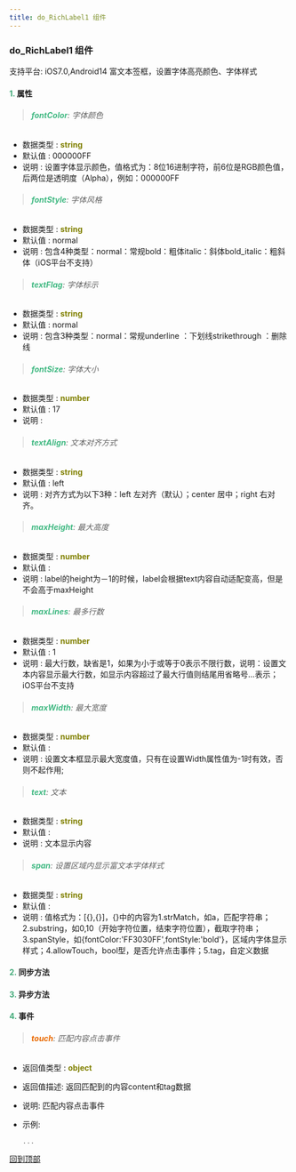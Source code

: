 ```yaml
---
title: do_RichLabel1 组件
---
```


### do_RichLabel1 组件

 支持平台: iOS7.0,Android14
 富文本签框，设置字体高亮颜色、字体样式

#### <font color ='#40A977'>**1.**</font> 属性

>###### <font color ='#42b983'>**fontColor**</font>: 字体颜色

- 数据类型 : <font color ='#808000'>**string**</font>
- 默认值 : 000000FF
- 说明 : 设置字体显示颜色，值格式为：8位16进制字符，前6位是RGB颜色值，后两位是透明度（Alpha），例如：000000FF

>###### <font color ='#42b983'>**fontStyle**</font>: 字体风格

- 数据类型 : <font color ='#808000'>**string**</font>
- 默认值 : normal
- 说明 : 包含4种类型：normal：常规bold：粗体italic：斜体bold_italic：粗斜体（iOS平台不支持）

>###### <font color ='#42b983'>**textFlag**</font>: 字体标示

- 数据类型 : <font color ='#808000'>**string**</font>
- 默认值 : normal
- 说明 : 包含3种类型：normal：常规underline ：下划线strikethrough ：删除线

>###### <font color ='#42b983'>**fontSize**</font>: 字体大小

- 数据类型 : <font color ='#808000'>**number**</font>
- 默认值 : 17
- 说明 : 

>###### <font color ='#42b983'>**textAlign**</font>: 文本对齐方式

- 数据类型 : <font color ='#808000'>**string**</font>
- 默认值 : left
- 说明 : 对齐方式为以下3种：left 左对齐（默认）；center 居中；right 右对齐。

>###### <font color ='#42b983'>**maxHeight**</font>: 最大高度

- 数据类型 : <font color ='#808000'>**number**</font>
- 默认值 : 
- 说明 : label的height为－1的时候，label会根据text内容自动适配变高，但是不会高于maxHeight

>###### <font color ='#42b983'>**maxLines**</font>: 最多行数

- 数据类型 : <font color ='#808000'>**number**</font>
- 默认值 : 1
- 说明 : 最大行数，缺省是1，如果为小于或等于0表示不限行数，说明：设置文本内容显示最大行数，如显示内容超过了最大行值则结尾用省略号...表示；iOS平台不支持

>###### <font color ='#42b983'>**maxWidth**</font>: 最大宽度

- 数据类型 : <font color ='#808000'>**number**</font>
- 默认值 : 
- 说明 : 设置文本框显示最大宽度值，只有在设置Width属性值为-1时有效，否则不起作用;

>###### <font color ='#42b983'>**text**</font>: 文本

- 数据类型 : <font color ='#808000'>**string**</font>
- 默认值 : 
- 说明 : 文本显示内容

>###### <font color ='#42b983'>**span**</font>: 设置区域内显示富文本字体样式

- 数据类型 : <font color ='#808000'>**string**</font>
- 默认值 : 
- 说明 : 值格式为：[{},{}]，{}中的内容为1.strMatch，如a，匹配字符串；2.substring，如0,10（开始字符位置，结束字符位置），截取字符串；3.spanStyle，如{fontColor:'FF3030FF',fontStyle:'bold'}，区域内字体显示样式；4.allowTouch，bool型，是否允许点击事件；5.tag，自定义数据

#### <font color ='#40A977'>**2.**</font> 同步方法

#### <font color ='#40A977'>**3.**</font> 异步方法


#### <font color ='#40A977'>**4.**</font> 事件

>###### <font color ='#e96900'>**touch**</font>: 匹配内容点击事件

- 返回值类型 : <font color ='#808000'>**object**</font>
- 返回值描述: 返回匹配到的内容content和tag数据
- 说明: 匹配内容点击事件
- 示例:

  ```javascript
  ...

  ```

[回到顶部](#top)


